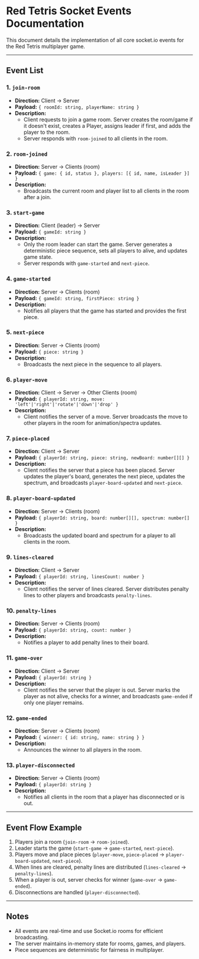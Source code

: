 # Red Tetris Socket Events Documentation

This document details the implementation of all core socket.io events for the Red Tetris multiplayer game.

---

## Event List

### 1. `join-room`
- **Direction:** Client → Server
- **Payload:** `{ roomId: string, playerName: string }`
- **Description:**
  - Client requests to join a game room. Server creates the room/game if it doesn't exist, creates a Player, assigns leader if first, and adds the player to the room.
  - Server responds with `room-joined` to all clients in the room.

### 2. `room-joined`
- **Direction:** Server → Clients (room)
- **Payload:** `{ game: { id, status }, players: [{ id, name, isLeader }] }`
- **Description:**
  - Broadcasts the current room and player list to all clients in the room after a join.

### 3. `start-game`
- **Direction:** Client (leader) → Server
- **Payload:** `{ gameId: string }`
- **Description:**
  - Only the room leader can start the game. Server generates a deterministic piece sequence, sets all players to alive, and updates game state.
  - Server responds with `game-started` and `next-piece`.

### 4. `game-started`
- **Direction:** Server → Clients (room)
- **Payload:** `{ gameId: string, firstPiece: string }`
- **Description:**
  - Notifies all players that the game has started and provides the first piece.

### 5. `next-piece`
- **Direction:** Server → Clients (room)
- **Payload:** `{ piece: string }`
- **Description:**
  - Broadcasts the next piece in the sequence to all players.

### 6. `player-move`
- **Direction:** Client → Server → Other Clients (room)
- **Payload:** `{ playerId: string, move: 'left'|'right'|'rotate'|'down'|'drop' }`
- **Description:**
  - Client notifies the server of a move. Server broadcasts the move to other players in the room for animation/spectra updates.

### 7. `piece-placed`
- **Direction:** Client → Server
- **Payload:** `{ playerId: string, piece: string, newBoard: number[][] }`
- **Description:**
  - Client notifies the server that a piece has been placed. Server updates the player's board, generates the next piece, updates the spectrum, and broadcasts `player-board-updated` and `next-piece`.

### 8. `player-board-updated`
- **Direction:** Server → Clients (room)
- **Payload:** `{ playerId: string, board: number[][], spectrum: number[] }`
- **Description:**
  - Broadcasts the updated board and spectrum for a player to all clients in the room.

### 9. `lines-cleared`
- **Direction:** Client → Server
- **Payload:** `{ playerId: string, linesCount: number }`
- **Description:**
  - Client notifies the server of lines cleared. Server distributes penalty lines to other players and broadcasts `penalty-lines`.

### 10. `penalty-lines`
- **Direction:** Server → Clients (room)
- **Payload:** `{ playerId: string, count: number }`
- **Description:**
  - Notifies a player to add penalty lines to their board.

### 11. `game-over`
- **Direction:** Client → Server
- **Payload:** `{ playerId: string }`
- **Description:**
  - Client notifies the server that the player is out. Server marks the player as not alive, checks for a winner, and broadcasts `game-ended` if only one player remains.

### 12. `game-ended`
- **Direction:** Server → Clients (room)
- **Payload:** `{ winner: { id: string, name: string } }`
- **Description:**
  - Announces the winner to all players in the room.

### 13. `player-disconnected`
- **Direction:** Server → Clients (room)
- **Payload:** `{ playerId: string }`
- **Description:**
  - Notifies all clients in the room that a player has disconnected or is out.

---

## Event Flow Example
1. Players join a room (`join-room` → `room-joined`).
2. Leader starts the game (`start-game` → `game-started`, `next-piece`).
3. Players move and place pieces (`player-move`, `piece-placed` → `player-board-updated`, `next-piece`).
4. When lines are cleared, penalty lines are distributed (`lines-cleared` → `penalty-lines`).
5. When a player is out, server checks for winner (`game-over` → `game-ended`).
6. Disconnections are handled (`player-disconnected`).

---

## Notes
- All events are real-time and use Socket.io rooms for efficient broadcasting.
- The server maintains in-memory state for rooms, games, and players.
- Piece sequences are deterministic for fairness in multiplayer. 
